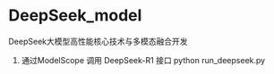 # DeepSeek_model
DeepSeek大模型高性能核心技术与多模态融合开发
1. 通过ModelScope 调用 DeepSeek-R1 接口
	python run_deepseek.py
